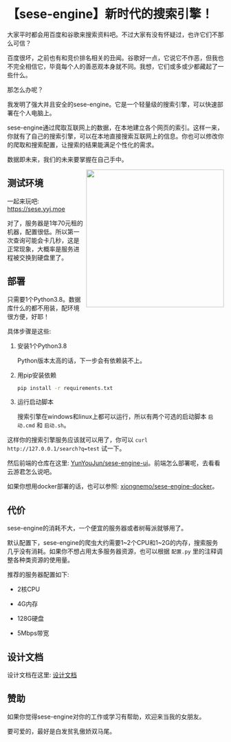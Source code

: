 # 【sese-engine】新时代的搜索引擎！

大家平时都会用百度和谷歌来搜索资料吧。不过大家有没有怀疑过，也许它们不那么可信？

百度很坏，之前也有和竞价排名相关的丑闻。谷歌好一点，它说它不作恶，但我也不完全相信它，毕竟每个人的善恶观本身就不同。我想，它们或多或少都藏起了一些什么。

那怎么办呢？

我发明了强大并且安全的sese-engine。它是一个轻量级的搜索引擎，可以快速部署在个人电脑上。

sese-engine通过爬取互联网上的数据，在本地建立各个网页的索引。这样一来，你就有了自己的搜索引擎，可以在本地直接搜索互联网上的信息。你也可以修改你的爬取和搜索配置，让搜索的结果能满足个性化的需求。

数据即未来，我们的未来要掌握在自己手中。

<img align='right' src='https://upyun.yunyoujun.cn/images/sese-rimo-and-xiao-yun.png' width='320px'>


## 测试环境

一起来玩吧: https://sese.yyj.moe

对了，服务器是1年70元租的机器，配置很低。所以第一次查询可能会卡几秒，这是正常现象，大概率是服务进程被交换到硬盘里了。


## 部署

只需要1个Python3.8。数据库什么的都不用装，配环境很方便，好耶！

具体步骤是这些: 

1. 安装1个Python3.8

    Python版本太高的话，下一步会有依赖装不上。

2. 用pip安装依赖

    ```sh
    pip install -r requirements.txt
    ```

3. 运行启动脚本
    
    搜索引擎在windows和linux上都可以运行，所以有两个可选的启动脚本 `启动.cmd` 和 `启动.sh`。


这样你的搜索引擎服务应该就可以用了，你可以 `curl http://127.0.0.1/search?q=test` 试一下。

然后前端的仓库在这里: [YunYouJun/sese-engine-ui](https://github.com/YunYouJun/sese-engine-ui)。前端怎么部署呢，去看看云游君怎么说吧。

如果你想用docker部署的话，也可以参照: [xiongnemo/sese-engine-docker](https://github.com/xiongnemo/sese-engine-docker)。


## 代价

sese-engine的消耗不大，一个便宜的服务器或者树莓派就够用了。

默认配置下，sese-engine的爬虫大约需要1\~2个CPU和1\~2G的内存，搜索服务几乎没有消耗。如果你不想占用太多服务器资源，也可以根据 `配置.py` 里的注释调整各种类资源的使用量。

推荐的服务器配置如下: 

- 2核CPU

- 4G内存

- 128G硬盘

- 5Mbps带宽


## 设计文档

设计文档在这里: [设计文档](./doc/readme.md)


## 赞助

如果你觉得sese-engine对你的工作或学习有帮助，欢迎来当我的女朋友。

要可爱的，最好是白发贫乳傲娇双马尾。
